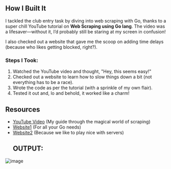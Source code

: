 ## How I Built It

I tackled the club entry task by diving into web scraping with Go, thanks to a super chill YouTube tutorial on __Web Scraping using Go lang__. The video was a lifesaver—without it, I’d probably still be staring at my screen in confusion!

I also checked out a website that gave me the scoop on adding time delays (because who likes getting blocked, right?).

### Steps I Took:
1. Watched the YouTube video and thought, "Hey, this seems easy!"
2. Checked out a website to learn how to slow things down a bit (not everything has to be a race).
3. Wrote the code as per the tutorial (with a sprinkle of my own flair).
4. Tested it out and, lo and behold, it worked like a charm!

## Resources

- [YouTube Video](https://youtu.be/bfVxq-oQA3c?si=TBdvnJW-YviP8pFi) (My guide through the magical world of scraping)
- [Website1](https://pkg.go.dev/bufio) (For all your Go needs)
- [Website2](https://webscraping.ai/faq/colly/how-do-i-limit-the-rate-of-requests-in-colly-to-avoid-being-blocked) (Because we like to play nice with servers)
  ## OUTPUT:
![image](https://github.com/user-attachments/assets/0f8696a9-7379-4f3f-bccf-a5723e9a4039)
